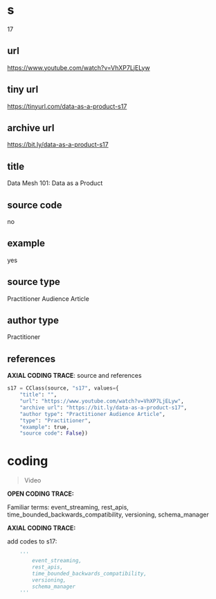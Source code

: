 # s 
17
## url
https://www.youtube.com/watch?v=VhXP7LjELyw
## tiny url
https://tinyurl.com/data-as-a-product-s17
## archive url
https://bit.ly/data-as-a-product-s17
## title
Data Mesh 101: Data as a Product
## source code
no
## example
yes
## source type 
Practitioner Audience Article
## author type
Practitioner
## references

**AXIAL CODING TRACE**: source and references
``` python
s17 = CClass(source, "s17", values={
    "title": "",
    "url": "https://www.youtube.com/watch?v=VhXP7LjELyw",
    "archive url": "https://bit.ly/data-as-a-product-s17",
    "author type": "Practitioner Audience Article",
    "type": "Practitioner",
    "example": true,
    "source code": False})
``` 

# coding

> Video

**OPEN CODING TRACE:**

Familiar terms: event_streaming, rest_apis, time_bounded_backwards_compatibility, versioning, schema_manager

**AXIAL CODING TRACE:**

add codes to s17: 
``` python 
    '''
        event_streaming,
        rest_apis, 
        time_bounded_backwards_compatibility,
        versioning,
        schema_manager
    '''
```
